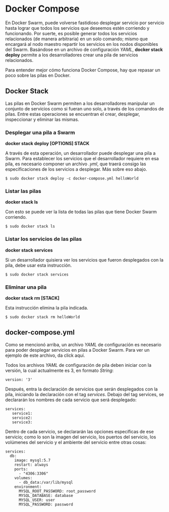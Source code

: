 # Docker Compose
 En Docker Swarm, puede volverse fastidioso desplegar servicio por servicio hasta lograr que todos los servicios que deseemos estén corriendo y funcionando. Por suerte, es posible generar todos los servicios relacionados (de manera arbitraria) en un solo comando; mismo que encargará al nodo maestro repartir los servicios en los nodos disponibles del Swarm. Basándose en un archivo de configuración _YAML_, **docker stack deploy** permite a los desarrolladores crear una pila de servicios relacionados.

 Para entender mejor cómo funciona Docker Compose, hay que repasar un poco sobre las pilas en Docker.

 ## Docker Stack

 Las pilas en Docker Swarm permiten a los desarrolladores manipular un conjunto de servicios como si fueran uno solo, a través de los comandos de pilas. Entre estas operaciones se encuentran el crear, desplegar, inspeccionar y eliminar las mismas.

  ### Desplegar una pila a Swarm

  **docker stack deploy [OPTIONS] STACK**

  A través de esta operación, un desarrollador puede desplegar una pila a Swarm. Para establecer los servicios que el desarrollador requiere en esa pila, es necesario componer un archivo _.yml_, que traerá consigo las especificaciones de los servicios a desplegar. Más sobre eso abajo.

  ```
  $ sudo docker stack deploy -c docker-compose.yml helloWorld
  ```

  ### Listar las pilas

  **docker stack ls**
 
  Con esto se puede ver la lista de todas las pilas que tiene Docker Swarm corriendo.

  ```
  $ sudo docker stack ls
  ```
  ### Listar los servicios de las pilas

  **docker stack services**

  Si un desarrollador quisiera ver los servicios que fueron desplegados con la pila, debe usar esta instrucción. 

  ```
  $ sudo docker stack services
  ```
  ### Eliminar una pila

  **docker stack rm [STACK]**

  Esta instrucción elimina la pila indicada.

  ```
  $ sudo docker stack rm helloWorld
  ```

  ## docker-compose.yml

  Como se mencionó arriba, un archivo _YAML_ de configuración es necesario para poder desplegar servicios en pilas a Docker Swarm. Para ver un ejemplo de este archivo, da click aquí.

  Todos los archivos _YAML_ de configuración de pila deben iniciar con la versión, la cual actualmente es 3, en formato _String_:

  ```
  version: '3'
  ```
  
  Después, entra la declaración de servicios que serán desplegados con la pila, iniciando la declaración con el tag _services_.
  Debajo del tag services, se declararán los nombres de cada servicio que será desplegado:

  ```
  services:
     service1:
     service2:
     service3:
  ```
  Dentro de cada servicio, se declararán las opciones específicas de ese servicio; como lo son la imagen del servicio, los puertos del servicio, los volúmenes del servicio y el ambiente del servicio entre otras cosas:

  ```
  services:
    db:
      image: mysql:5.7
      restart: always
      ports:
        - "4306:3306"
      volumes:
        - db_data:/var/lib/mysql
      environment:
        MYSQL_ROOT_PASSWORD: root_password
        MYSQL_DATABASE: database
        MYSQL_USER: user
        MYSQL_PASSWORD: password
  ```

